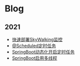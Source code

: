 # Blog

## 2021

- [快速部署SkyWalking监控](./2021/快速部署SkyWalking监控.html)
- [@Scheduled定时任务](./2021/@Scheduled定时任务.html)
- [SpringBoot动态化开启定时任务](./2021/SpringBoot动态化开启定时任务.html)
- [SpringBoot启用多线程](./2021/SpringBoot启用多线程.html)

